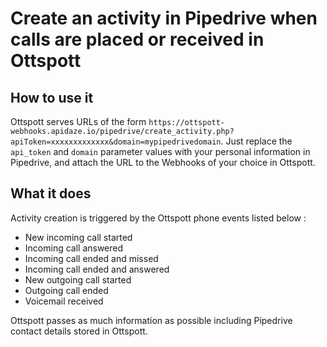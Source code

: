 # Create an activity in Pipedrive when calls are placed or received in Ottspott

## How to use it

Ottspott serves URLs of the form `https://ottspott-webhooks.apidaze.io/pipedrive/create_activity.php?apiToken=xxxxxxxxxxxxx&domain=mypipedrivedomain`. Just replace the `api_token` and `domain` parameter values with your personal information in Pipedrive, and attach the URL to the Webhooks of your choice in Ottspott.

## What it does

Activity creation is triggered by the Ottspott phone events listed below :
- New incoming call started
- Incoming call answered
- Incoming call ended and missed
- Incoming call ended and answered
- New outgoing call started
- Outgoing call ended
- Voicemail received

Ottspott passes as much information as possible including Pipedrive contact
details stored in Ottspott.
